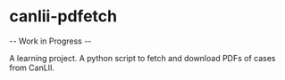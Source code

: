 # canlii-pdfetch

-- Work in Progress -- 

A learning project. A python script to fetch and download PDFs of cases from CanLII.
